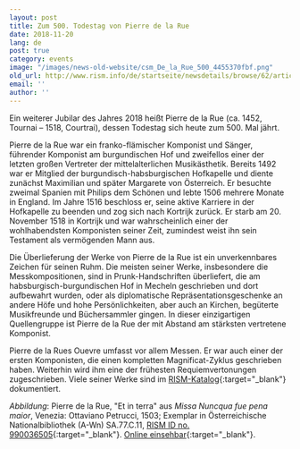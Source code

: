 ```yaml
---
layout: post
title: Zum 500. Todestag von Pierre de la Rue
date: 2018-11-20
lang: de
post: true
category: events
image: "/images/news-old-website/csm_De_la_Rue_500_4455370fbf.png"
old_url: http://www.rism.info/de/startseite/newsdetails/browse/62/article/64/the-500th-anniversary-of-pierre-de-la-rues-death.html
email: ''
author: ''
---
```



Ein weiterer Jubilar des Jahres 2018 heißt Pierre de la Rue (ca. 1452, Tournai – 1518, Courtrai), dessen Todestag sich heute zum 500. Mal jährt.

Pierre de la Rue war ein franko-flämischer Komponist und Sänger, führender Komponist am burgundischen Hof und zweifellos einer der letzten großen Vertreter der mittelalterlichen Musikästhetik. Bereits 1492 war er Mitglied der burgundisch-habsburgischen Hofkapelle und diente zunächst Maximilian und später Margarete von Österreich. Er besuchte zweimal Spanien mit Philips dem Schönen und lebte 1506 mehrere Monate in England. Im Jahre 1516 beschloss er, seine aktive Karriere in der Hofkapelle zu beenden und zog sich nach Kortrijk zurück. Er starb am 20. November 1518 in Kortrijk und war wahrscheinlich einer der wohlhabendsten Komponisten seiner Zeit, zumindest weist ihn sein Testament als vermögenden Mann aus.

Die Überlieferung der Werke von Pierre de la Rue ist ein unverkennbares Zeichen für seinen Ruhm. Die meisten seiner Werke, insbesondere die Messkompositionen, sind in Prunk-Handschriften überliefert, die am habsburgisch-burgundischen Hof in Mecheln geschrieben und dort aufbewahrt wurden, oder als diplomatische Repräsentationsgeschenke an andere Höfe und hohe Persönlichkeiten, aber auch an Kirchen, begüterte Musikfreunde und Büchersammler gingen. In dieser einzigartigen Quellengruppe ist Pierre de la Rue der mit Abstand am stärksten vertretene Komponist.

Pierre de la Rues Ouevre umfasst vor allem Messen. Er war auch einer der ersten Komponisten, die einen kompletten Magnificat-Zyklus geschrieben haben. Weiterhin wird ihm eine der frühesten Requiemvertonungen zugeschrieben. Viele seiner Werke sind im [RISM-Katalog](https://opac.rism.info/metaopac/perma.do;jsessionid=F887DC55BC13A3420C56209B4AD425A8.touch01?v=rism&q=-1%3d%22pe30001841%22&){:target="_blank"} dokumentiert.

_Abbildung_: Pierre de la Rue, "Et in terra" aus _Missa Nuncqua fue pena maior_, Venezia: Ottaviano Petrucci, 1503; Exemplar in Österreichische Nationalbibliothek (A-Wn) SA.77.C.11, [RISM ID no. 990036505](https://opac.rism.info/search?id=00000990036505&View=rism){:target="_blank"}. [Online einsehbar](http://data.onb.ac.at/rec/AC09207323){:target="_blank"}.



<script type="text/javascript">var switchTo5x=true;</script><script type="text/javascript" src="http://w.sharethis.com/button/buttons.js"></script><script type="text/javascript">stLight.options({publisher: "9b601438-1ce1-49d8-bfd7-9cff5df54c17", doNotHash: false, doNotCopy: false, hashAddressBar: false});</script>